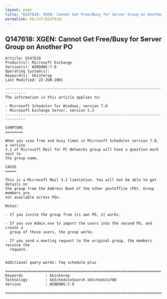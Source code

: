```yaml
---
layout: page
title: "Q147618: XGEN: Cannot Get Free/Busy for Server Group on Another PO"
permalink: kb/147/Q147618/
---
```


## Q147618: XGEN: Cannot Get Free/Busy for Server Group on Another PO

	Article: Q147618
	Product(s): Microsoft Exchange
	Version(s): WINDOWS:7.0
	Operating System(s): 
	Keyword(s): kbinterop
	Last Modified: 22-JUN-2001
	
	-------------------------------------------------------------------------------
	The information in this article applies to:
	
	- Microsoft Schedule+ for Windows, version 7.0 
	- Microsoft Exchange Server, version 5.5 
	-------------------------------------------------------------------------------
	
	SYMPTOMS
	========
	
	When you view free and busy times in Microsoft Schedule+ version 7.0, a version
	3.2 of Microsoft Mail for PC Networks group will have a question mark next to
	the group name.
	
	CAUSE
	=====
	
	This is a Microsoft Mail 3.2 limitation. You will not be able to get details on
	the group from the Address Book of the other postoffice (PO). Group members are
	not available across POs.
	
	Notes:
	
	- If you invite the group from its own PO, it works.
	
	- If you use Admin.exe to import the users into the second PO, and create a
	  group of those users, the group works.
	
	- If you send a meeting request to the original group, the members receive the
	  request.
	
	
	Additional query words: faq schedule plus
	
	======================================================================
	Keywords          : kbinterop 
	Technology        : kbScheduleSearch kbSchedule700
	Version           : WINDOWS:7.0
	
	=============================================================================
	

